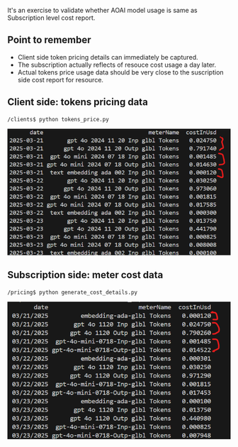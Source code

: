 It's an exercise to validate whether AOAI model usage is same as Subscription level cost report.

## Point to remember
- Client side token pricing details can immediately be captured.
- The subscription actually reflects of resouce cost usage a day later.
- Actual tokens price usage data should be very close to the suscription side cost report for resource.

## Client side: tokens pricing data
```
/clients$ python tokens_price.py
```
![clients_tokens_usage_price](.media/clients_tokens_usage_price.png)

## Subscription side: meter cost data
```
/pricing$ python generate_cost_details.py
```
![subscription_aoai__models_cost](.media/subscription_aoai__models_cost.png)

